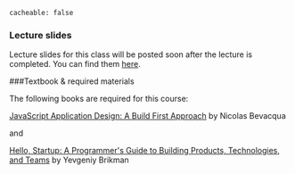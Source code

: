 ```
cacheable: false
```

### Lecture slides

Lecture slides for this class will be posted soon after the lecture is completed. You can find them [here](http://mathcs.pugetsound.edu/~tmullen/slides/f15se/).

###Textbook & required materials

The following books are required for this course:

[JavaScript Application Design: A Build First Approach](http://www.bevacqua.io/buildfirst)
by Nicolas Bevacqua

and

[Hello, Startup: A Programmer's Guide to Building Products, Technologies, and Teams](http://www.hello-startup.net/)
by Yevgeniy Brikman
